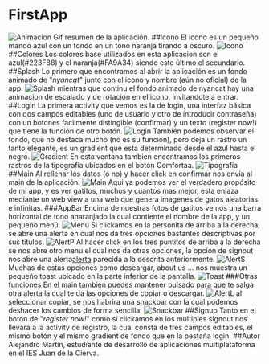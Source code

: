 # FirstApp
![Animacion](AnimationApp.gif)
Gif resumen de la aplicación.
##Icono
El icono es un pequeño mando azul con un fondo en un tono naranja tirando a oscuro.
![Icono](icono.png)
##Colores
Los colores base utilizados en esta aplicacion son el azul(#223F88) y el naranja(#FA9A34) siendo este último el secundario.
##Splash
Lo primero que encontramos al abrir la aplicación es un fondo animado de "*nyancat*" junto con el icono y nombre (aún no oficial) de la app. 
![Splash](splash.png)
mientras que continu el fondo animado de nyancat hay una animacion de escalado y de rotación en el icono, invitandote a entrar.
##Login
La primera activity que vemos es la de login, una interfaz básica con dos campos editables (uno de usuario y otro de introducir contraseña) con un botones  facilmente distingible (confirmar) y un texto (register now!) que tiene la función de otro botón.
![Login](login.png)
También podemos observar el fondo, que no destaca mucho (no es su función), pero deja un rastro un tanto elegante, es un gradient que esta determinado desde el azul hasta el negro.
![Gradient](gradient.png)
En esta ventana tambien encontramos los primeros rastros de la tipografía ubicados en el botón Comfortaa.
![Tipografía](tipografia.png)
##Main
Al rellenar los datos (o no) y hacer click en confirmar nos envía al main de la aplicación.
![Main](main.png)
Aqui ya podemos ver el verdadero propósito de mi app, y es ver gatitos, muchos y cuantos mas mejor, esta enlaza mediante un web view a una web que genera imagenes de gatos aleatorias e infinitas.
###AppBar
Encima de nuestras fotos de gatitos vemos una barra horizontal de tono anaranjado la cual contiente el nombre de la app, y un pequeño menú.
![Menu](menu.png)
Si clickamos en la personita de arriba a la derecha, se abre una alerta en cual nos da tres opciones bastantes descriptivas por sus titulos.
![AlertP](alerta_persona.png)
Al hacer click en los tres puntitos de arriba a la derecha se nos abre otro menu el cual nos da otras opciones, la opcion de signout nos abre una alerta[alerta](AlertP) parecida a la descrita anteriormente.
![AlertS](alerta_signout.png)
Muchas de estas opciones como descargar, about us ... nos muestra un pequeño toast ubicado en la parte inferior de la pantalla.
![Toast](toast.png)
###Otras funciones
En el main tambien puedes mantener pulsado para que te salga otra alerta la cual te da las opciones de copiar o descargar.
![AlertL](alerta_long.png)
al seleccionar copiar, se nos habrira una snackbar con la cual podemos deshacer los cambios de forma sencilla.
![Snackbar](snackbar.png)
##Signup
Tanto en el boton de "*register now!*" como si clickamos en los multiples signout nos llevara a la activity de registro, la cual consta de tres campos editables, el mismo botón y el mismo gradient de fondo que en la pestaña login.
##Autor
Alejandro Martín, estudiante de desarrollo de aplicaciones multiplataforma en el IES Juan de la Cierva.
